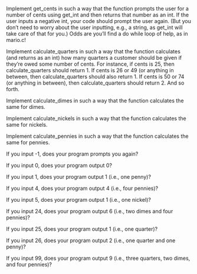 Implement get_cents in such a way that the function prompts the user for a number of cents using get_int and then returns that number as an int. 
If the user inputs a negative int, your code should prompt the user again. (But you don’t need to worry about the user inputting, e.g., a string, as get_int will take care of that for you.) 
Odds are you’ll find a do while loop of help, as in mario.c!

Implement calculate_quarters in such a way that the function calculates (and returns as an int) how many quarters a customer should be given if they’re owed some number of cents. For instance, if cents is 25, then calculate_quarters should return 1. If cents is 26 or 49 (or anything in between, then calculate_quarters should also return 1. If cents is 50 or 74 (or anything in between), then calculate_quarters should return 2. And so forth.

Implement calculate_dimes in such a way that the function calculates the same for dimes.

Implement calculate_nickels in such a way that the function calculates the same for nickels.

Implement calculate_pennies in such a way that the function calculates the same for pennies.


If you input -1, does your program prompts you again?

If you input 0, does your program output 0?

If you input 1, does your program output 1 (i.e., one penny)?

If you input 4, does your program output 4 (i.e., four pennies)?

If you input 5, does your program output 1 (i.e., one nickel)?

If you input 24, does your program output 6 (i.e., two dimes and four pennies)?

If you input 25, does your program output 1 (i.e., one quarter)?

If you input 26, does your program output 2 (i.e., one quarter and one penny)?

If you input 99, does your program output 9 (i.e., three quarters, two dimes, and four pennies)?
